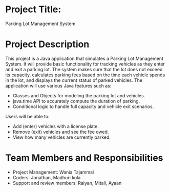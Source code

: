 # Project Title:

Parking Lot Management System


# Project Description

This project is a Java application that simulates a Parking Lot Management System. It will provide basic functionality for tracking vehicles as they enter and exit a parking lot. The system makes sure that the lot does not exceed its capacity, calculates parking fees based on the time each vehicle spends in the lot, and displays the current status of parked vehicles.
The application will use various Java features such as:
- Classes and Objects for modeling the parking lot and vehicles.
- java.time API to accurately compute the duration of parking.
- Conditional logic to handle full capacity and vehicle exit scenarios.

Users will be able to:
- Add (enter) vehicles with a license plate.
- Remove (exit) vehicles and see the fee owed.
- View how many vehicles are currently parked.


# Team Members and Responsibilities

- Project Management:  Wania Tajammal 
- Coders: Jonathan, Madhuri kola
- Support and review members: Raiyan, Mitali, Ayaan
